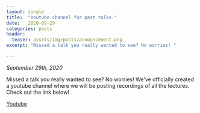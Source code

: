 ```yaml
---
layout: single
title:  "Youtube channel for past talks."
date:   2020-09-29
categories: posts
header:
  teaser: assets/img/posts/announcement.png
excerpt: "Missed a talk you really wanted to see? No worries! "

---
```

*September 29th, 2020*

Missed a talk you really wanted to see? No worries! We've officially created a youtube channel where we will be posting recordings of all the lectures. Check out the link below!

[Youtube](https://www.youtube.com/channel/UCaRVNpT9bJpRt_2MUuLiJSg)
